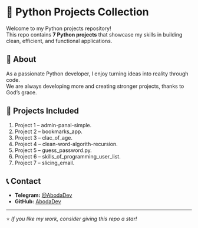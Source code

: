 # 🐍 Python Projects Collection

Welcome to my Python projects repository!  
This repo contains **7 Python projects** that showcase my skills in building clean, efficient, and functional applications.

## 🚀 About
As a passionate Python developer, I enjoy turning ideas into reality through code.  
We are always developing more and creating stronger projects, thanks to God’s grace.

## 📂 Projects Included
1. Project 1 – admin-panal-simple.
2. Project 2 – bookmarks_app.
3. Project 3 – clac_of_age.
4. Project 4 – clean-word-algorith-recursion.
5. Project 5 – guess_password.py.
6. Project 6 – skills_of_programming_user_list.
7. Project 7 – slicing_email.

## 📞 Contact
- **Telegram:** [@AbodaDev](https://t.me/AbodaDev)
- **GitHub:** [AbodaDev](https://github.com/AbodyPrmaga)

---
⭐ *If you like my work, consider giving this repo a star!*
